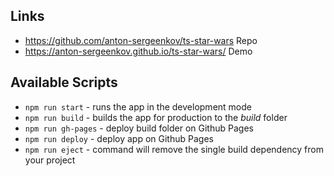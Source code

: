 
## Links
- https://github.com/anton-sergeenkov/ts-star-wars Repo
- https://anton-sergeenkov.github.io/ts-star-wars/ Demo

## Available Scripts
- `npm run start` - runs the app in the development mode
- `npm run build` - builds the app for production to the *build* folder
- `npm run gh-pages` - deploy build folder on Github Pages
- `npm run deploy` - deploy app on Github Pages
- `npm run eject` - command will remove the single build dependency from your project
